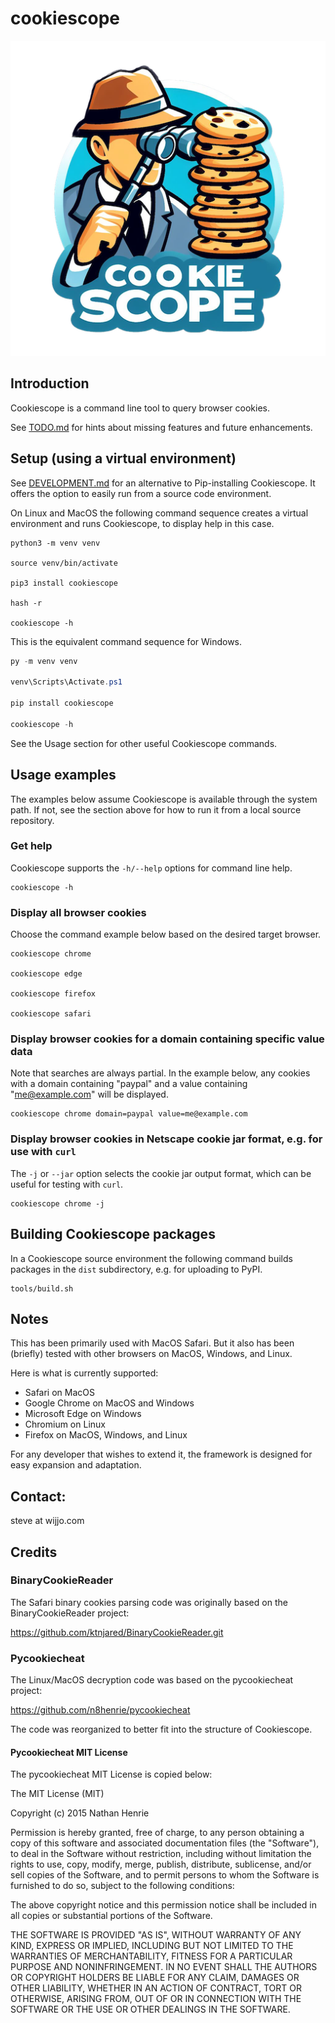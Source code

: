 # cookiescope

![Logo](./resources/cookiescope-256.png)

## Introduction

Cookiescope is a command line tool to query browser cookies.

See [TODO.md](./TODO.md) for hints about missing features and future enhancements.

## Setup (using a virtual environment)

See [DEVELOPMENT.md](./DEVELOPMENT.md) for an alternative to Pip-installing
Cookiescope. It offers the option to easily run from a source code environment.

On Linux and MacOS the following command sequence creates a virtual environment
and runs Cookiescope, to display help in this case.

```shell
python3 -m venv venv

source venv/bin/activate

pip3 install cookiescope

hash -r

cookiescope -h
```

This is the equivalent command sequence for Windows.

```powershell
py -m venv venv

venv\Scripts\Activate.ps1

pip install cookiescope

cookiescope -h
```

See the Usage section for other useful Cookiescope commands.

## Usage examples

The examples below assume Cookiescope is available through the system path. If 
not, see the section above for how to run it from a local source repository.

### Get help

Cookiescope supports the `-h/--help` options for command line help.

```shell
cookiescope -h
```

### Display all browser cookies

Choose the command example below based on the desired target browser.

```shell
cookiescope chrome

cookiescope edge

cookiescope firefox

cookiescope safari
```

### Display browser cookies for a domain containing specific value data

Note that searches are always partial. In the example below, any cookies with a
domain containing "paypal" and a value containing "me@example.com" will be
displayed.

```shell
cookiescope chrome domain=paypal value=me@example.com 
```

### Display browser cookies in Netscape cookie jar format, e.g. for use with `curl`

The `-j` or `--jar` option selects the cookie jar output format, which can be
useful for testing with `curl`.

```shell
cookiescope chrome -j
```

## Building Cookiescope packages

In a Cookiescope source environment the following command builds packages in the
`dist` subdirectory, e.g. for uploading to PyPI.

```shell
tools/build.sh
```
## Notes

This has been primarily used with MacOS Safari. But it also has been (briefly)
tested with other browsers on MacOS, Windows, and Linux.

Here is what is currently supported:

* Safari on MacOS
* Google Chrome on MacOS and Windows
* Microsoft Edge on Windows
* Chromium on Linux
* Firefox on MacOS, Windows, and Linux

For any developer that wishes to extend it, the framework is designed for easy
expansion and adaptation.

## Contact:

steve at wijjo.com

## Credits

### BinaryCookieReader

The Safari binary cookies parsing code was originally based on the
BinaryCookieReader project:

https://github.com/ktnjared/BinaryCookieReader.git

### Pycookiecheat

The Linux/MacOS decryption code was based on the pycookiecheat project:

https://github.com/n8henrie/pycookiecheat

The code was reorganized to better fit into the structure of Cookiescope.

#### Pycookiecheat MIT License

The pycookiecheat MIT License is copied below:

The MIT License (MIT)

Copyright (c) 2015 Nathan Henrie

Permission is hereby granted, free of charge, to any person obtaining a copy
of this software and associated documentation files (the "Software"), to deal
in the Software without restriction, including without limitation the rights
to use, copy, modify, merge, publish, distribute, sublicense, and/or sell
copies of the Software, and to permit persons to whom the Software is
furnished to do so, subject to the following conditions:

The above copyright notice and this permission notice shall be included in
all copies or substantial portions of the Software.

THE SOFTWARE IS PROVIDED "AS IS", WITHOUT WARRANTY OF ANY KIND, EXPRESS OR
IMPLIED, INCLUDING BUT NOT LIMITED TO THE WARRANTIES OF MERCHANTABILITY,
FITNESS FOR A PARTICULAR PURPOSE AND NONINFRINGEMENT. IN NO EVENT SHALL THE
AUTHORS OR COPYRIGHT HOLDERS BE LIABLE FOR ANY CLAIM, DAMAGES OR OTHER
LIABILITY, WHETHER IN AN ACTION OF CONTRACT, TORT OR OTHERWISE, ARISING FROM,
OUT OF OR IN CONNECTION WITH THE SOFTWARE OR THE USE OR OTHER DEALINGS IN
THE SOFTWARE.
